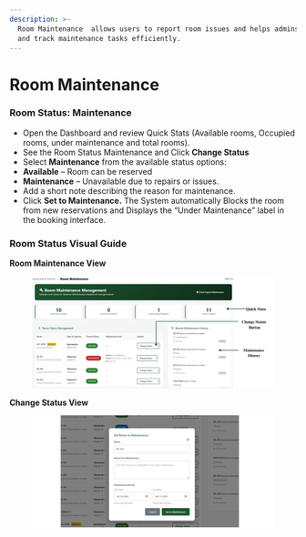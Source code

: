 ```yaml
---
description: >-
  Room Maintenance  allows users to report room issues and helps admins assign
  and track maintenance tasks efficiently.
---
```


# Room Maintenance

### Room Status: Maintenance&#x20;

* Open the Dashboard and review Quick Stats (Available rooms, Occupied rooms, under maintenance and total rooms).
* See the Room Status Maintenance and Click **Change Status**
* Select **Maintenance** from the available status options:
* **Available** – Room can be reserved&#x20;
* &#x20;**Maintenance** – Unavailable due to repairs or issues.
* Add a short note describing the reason for maintenance.
* Click **Set to Maintenance.** The System automatically Blocks the room from new reservations and Displays the “Under Maintenance” label in the booking interface.

### Room Status Visual Guide

**Room Maintenance View**

<figure><img src="../../.gitbook/assets/Room Status.jpg" alt=""><figcaption></figcaption></figure>



**Change Status View**

<figure><img src="../../.gitbook/assets/set maintenance view.jpg" alt=""><figcaption></figcaption></figure>

